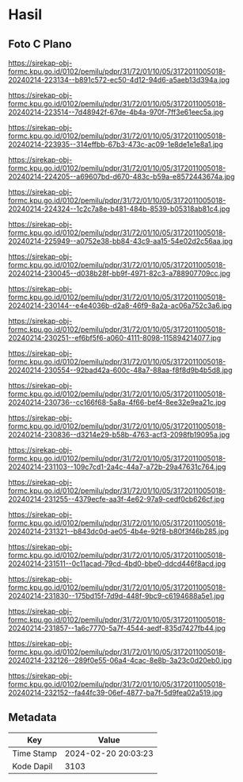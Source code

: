 # Hasil

## Foto C Plano

https://sirekap-obj-formc.kpu.go.id/0102/pemilu/pdpr/31/72/01/10/05/3172011005018-20240214-223134--b891c572-ec50-4d12-94d6-a5aeb13d394a.jpg

https://sirekap-obj-formc.kpu.go.id/0102/pemilu/pdpr/31/72/01/10/05/3172011005018-20240214-223514--7d48942f-67de-4b4a-970f-7ff3e61eec5a.jpg

https://sirekap-obj-formc.kpu.go.id/0102/pemilu/pdpr/31/72/01/10/05/3172011005018-20240214-223935--314effbb-67b3-473c-ac09-1e8de1e1e8a1.jpg

https://sirekap-obj-formc.kpu.go.id/0102/pemilu/pdpr/31/72/01/10/05/3172011005018-20240214-224205--a69607bd-d670-483c-b59a-e8572443674a.jpg

https://sirekap-obj-formc.kpu.go.id/0102/pemilu/pdpr/31/72/01/10/05/3172011005018-20240214-224324--1c2c7a8e-b481-484b-8539-b05318ab81c4.jpg

https://sirekap-obj-formc.kpu.go.id/0102/pemilu/pdpr/31/72/01/10/05/3172011005018-20240214-225949--a0752e38-bb84-43c9-aa15-54e02d2c56aa.jpg

https://sirekap-obj-formc.kpu.go.id/0102/pemilu/pdpr/31/72/01/10/05/3172011005018-20240214-230045--d038b28f-bb9f-4971-82c3-a788907709cc.jpg

https://sirekap-obj-formc.kpu.go.id/0102/pemilu/pdpr/31/72/01/10/05/3172011005018-20240214-230144--e4e4036b-d2a8-46f9-8a2a-ac06a752c3a6.jpg

https://sirekap-obj-formc.kpu.go.id/0102/pemilu/pdpr/31/72/01/10/05/3172011005018-20240214-230251--ef6bf5f6-a060-4111-8098-115894214077.jpg

https://sirekap-obj-formc.kpu.go.id/0102/pemilu/pdpr/31/72/01/10/05/3172011005018-20240214-230554--92bad42a-600c-48a7-88aa-f8f8d9b4b5d8.jpg

https://sirekap-obj-formc.kpu.go.id/0102/pemilu/pdpr/31/72/01/10/05/3172011005018-20240214-230736--cc166f68-5a8a-4f66-bef4-8ee32e9ea21c.jpg

https://sirekap-obj-formc.kpu.go.id/0102/pemilu/pdpr/31/72/01/10/05/3172011005018-20240214-230836--d3214e29-b58b-4763-acf3-2098fb19095a.jpg

https://sirekap-obj-formc.kpu.go.id/0102/pemilu/pdpr/31/72/01/10/05/3172011005018-20240214-231103--109c7cd1-2a4c-44a7-a72b-29a47631c764.jpg

https://sirekap-obj-formc.kpu.go.id/0102/pemilu/pdpr/31/72/01/10/05/3172011005018-20240214-231255--4379ecfe-aa3f-4e62-97a9-cedf0cb626cf.jpg

https://sirekap-obj-formc.kpu.go.id/0102/pemilu/pdpr/31/72/01/10/05/3172011005018-20240214-231321--b843dc0d-ae05-4b4e-92f8-b80f3f46b285.jpg

https://sirekap-obj-formc.kpu.go.id/0102/pemilu/pdpr/31/72/01/10/05/3172011005018-20240214-231511--0c11acad-79cd-4bd0-bbe0-ddcd446f8acd.jpg

https://sirekap-obj-formc.kpu.go.id/0102/pemilu/pdpr/31/72/01/10/05/3172011005018-20240214-231830--175bd15f-7d9d-448f-9bc9-c6194688a5e1.jpg

https://sirekap-obj-formc.kpu.go.id/0102/pemilu/pdpr/31/72/01/10/05/3172011005018-20240214-231857--1a6c7770-5a7f-4544-aedf-835d7427fb44.jpg

https://sirekap-obj-formc.kpu.go.id/0102/pemilu/pdpr/31/72/01/10/05/3172011005018-20240214-232126--289f0e55-06a4-4cac-8e8b-3a23c0d20eb0.jpg

https://sirekap-obj-formc.kpu.go.id/0102/pemilu/pdpr/31/72/01/10/05/3172011005018-20240214-232152--fa44fc39-06ef-4877-ba7f-5d9fea02a519.jpg


## Metadata

| Key        | Value               |
| ---------- | ------------------- |
| Time Stamp | 2024-02-20 20:03:23 |
| Kode Dapil | 3103                |



